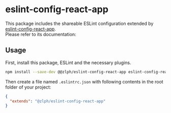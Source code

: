 # eslint-config-react-app

This package includes the shareable ESLint configuration extended by [eslint-config-react-app](https://github.com/facebook/create-react-app/tree/master/packages/eslint-config-react-app).<br>
Please refer to its documentation:

## Usage

First, install this package, ESLint and the necessary plugins.

```sh
npm install --save-dev @@zlph/eslint-config-react-app eslint-config-react-app @typescript-eslint/eslint-plugin@2.x @typescript-eslint/parser@2.x babel-eslint@10.x eslint@6.x eslint-plugin-flowtype@4.x eslint-plugin-import@2.x eslint-plugin-jsx-a11y@6.x eslint-plugin-react@7.x eslint-plugin-react-hooks@2.x
```

Then create a file named `.eslintrc.json` with following contents in the root folder of your project:

```json
{
  "extends": "@zlph/eslint-config-react-app"
}
```
